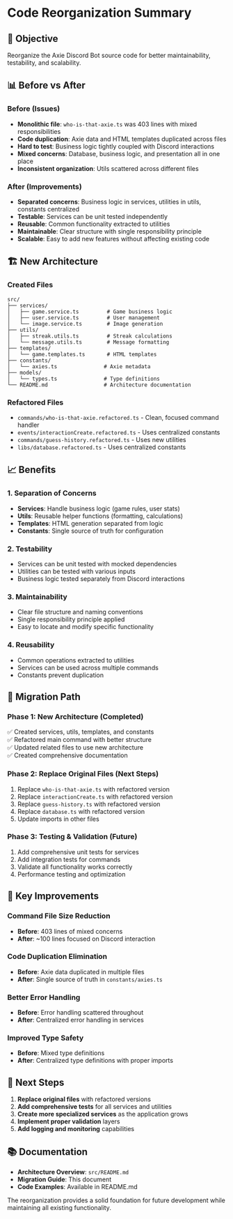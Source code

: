 # Code Reorganization Summary

## 🎯 Objective
Reorganize the Axie Discord Bot source code for better maintainability, testability, and scalability.

## 📊 Before vs After

### Before (Issues)
- **Monolithic file**: `who-is-that-axie.ts` was 403 lines with mixed responsibilities
- **Code duplication**: Axie data and HTML templates duplicated across files
- **Hard to test**: Business logic tightly coupled with Discord interactions
- **Mixed concerns**: Database, business logic, and presentation all in one place
- **Inconsistent organization**: Utils scattered across different files

### After (Improvements)
- **Separated concerns**: Business logic in services, utilities in utils, constants centralized
- **Testable**: Services can be unit tested independently
- **Reusable**: Common functionality extracted to utilities
- **Maintainable**: Clear structure with single responsibility principle
- **Scalable**: Easy to add new features without affecting existing code

## 🏗️ New Architecture

### Created Files
```
src/
├── services/
│   ├── game.service.ts         # Game business logic
│   ├── user.service.ts         # User management
│   └── image.service.ts        # Image generation
├── utils/
│   ├── streak.utils.ts         # Streak calculations
│   └── message.utils.ts        # Message formatting
├── templates/
│   └── game.templates.ts       # HTML templates
├── constants/
│   └── axies.ts               # Axie metadata
├── models/
│   └── types.ts               # Type definitions
└── README.md                  # Architecture documentation
```

### Refactored Files
- `commands/who-is-that-axie.refactored.ts` - Clean, focused command handler
- `events/interactionCreate.refactored.ts` - Uses centralized constants
- `commands/guess-history.refactored.ts` - Uses new utilities
- `libs/database.refactored.ts` - Uses centralized constants

## 📈 Benefits

### 1. **Separation of Concerns**
- **Services**: Handle business logic (game rules, user stats)
- **Utils**: Reusable helper functions (formatting, calculations)
- **Templates**: HTML generation separated from logic
- **Constants**: Single source of truth for configuration

### 2. **Testability**
- Services can be unit tested with mocked dependencies
- Utilities can be tested with various inputs
- Business logic tested separately from Discord interactions

### 3. **Maintainability**
- Clear file structure and naming conventions
- Single responsibility principle applied
- Easy to locate and modify specific functionality

### 4. **Reusability**
- Common operations extracted to utilities
- Services can be used across multiple commands
- Constants prevent duplication

## 🔄 Migration Path

### Phase 1: New Architecture (Completed)
✅ Created services, utils, templates, and constants  
✅ Refactored main command with better structure  
✅ Updated related files to use new architecture  
✅ Created comprehensive documentation  

### Phase 2: Replace Original Files (Next Steps)
1. Replace `who-is-that-axie.ts` with refactored version
2. Replace `interactionCreate.ts` with refactored version  
3. Replace `guess-history.ts` with refactored version
4. Replace `database.ts` with refactored version
5. Update imports in other files

### Phase 3: Testing & Validation (Future)
1. Add comprehensive unit tests for services
2. Add integration tests for commands
3. Validate all functionality works correctly
4. Performance testing and optimization

## 📝 Key Improvements

### Command File Size Reduction
- **Before**: 403 lines of mixed concerns
- **After**: ~100 lines focused on Discord interaction

### Code Duplication Elimination
- **Before**: Axie data duplicated in multiple files
- **After**: Single source of truth in `constants/axies.ts`

### Better Error Handling
- **Before**: Error handling scattered throughout
- **After**: Centralized error handling in services

### Improved Type Safety
- **Before**: Mixed type definitions
- **After**: Centralized type definitions with proper imports

## 🚀 Next Steps

1. **Replace original files** with refactored versions
2. **Add comprehensive tests** for all services and utilities
3. **Create more specialized services** as the application grows
4. **Implement proper validation** layers
5. **Add logging and monitoring** capabilities

## 📚 Documentation

- **Architecture Overview**: `src/README.md`
- **Migration Guide**: This document
- **Code Examples**: Available in README.md

The reorganization provides a solid foundation for future development while maintaining all existing functionality. 